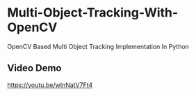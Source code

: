 # Multi-Object-Tracking-With-OpenCV
OpenCV Based Multi Object Tracking Implementation In Python


<h2>Video Demo</h2>

https://youtu.be/wInNatV7Ft4
